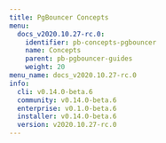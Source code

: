 ```yaml
---
title: PgBouncer Concepts
menu:
  docs_v2020.10.27-rc.0:
    identifier: pb-concepts-pgbouncer
    name: Concepts
    parent: pb-pgbouncer-guides
    weight: 20
menu_name: docs_v2020.10.27-rc.0
info:
  cli: v0.14.0-beta.6
  community: v0.14.0-beta.6
  enterprise: v0.1.0-beta.6
  installer: v0.14.0-beta.6
  version: v2020.10.27-rc.0
---
```


